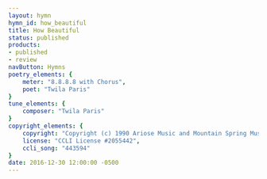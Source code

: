 ```yaml
---
layout: hymn
hymn_id: how_beautiful
title: How Beautiful
status: published
products:
- published
- review
navButton: Hymns
poetry_elements: {
    meter: "8.8.8.8 with Chorus",
    poet: "Twila Paris"
}
tune_elements: {
    composer: "Twila Paris"
}
copyright_elements: {
    copyright: "Copyright (c) 1990 Ariose Music and Mountain Spring Music",
    license: "CCLI License #2055442",
    ccli_song: "443594"
}
date: 2016-12-30 12:00:00 -0500
---
```


